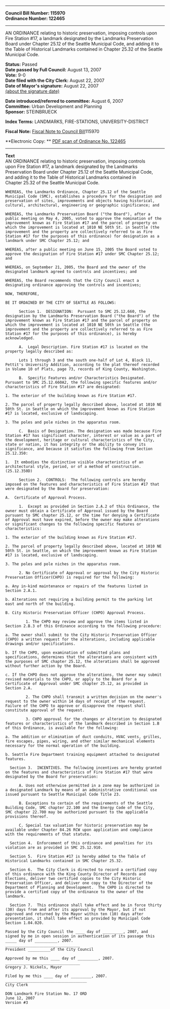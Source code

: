 * * * * *  
  
**Council Bill Number: [](#h0)[](#h2)115970**   
**Ordinance Number: 122465**  
  
* * * * *  
  
AN ORDINANCE relating to historic preservation, imposing controls upon Fire Station \#17, a landmark designated by the Landmarks Preservation Board under Chapter 25.12 of the Seattle Municipal Code, and adding it to the Table of Historical Landmarks contained in Chapter 25.32 of the Seattle Municipal Code.  
  
**Status:** Passed   
**Date passed by Full Council:** August 13, 2007   
**Vote:** 9-0   
**Date filed with the City Clerk:** August 22, 2007   
**Date of Mayor's signature:** August 22, 2007   
[(about the signature date)](/~public/approvaldate.htm)   
  
  
**Date introduced/referred to committee:** August 6, 2007   
**Committee:** Urban Development and Planning   
**Sponsor:** STEINBRUECK   
  
**Index Terms:** LANDMARKS, FIRE-STATIONS, UNIVERSITY-DISTRICT  
  
**Fiscal Note:** [Fiscal Note to Council Bill](http://clerk.seattle.gov/~public/fnote/115970.htm)[](#h1)[](#h3)115970  
  
**Electronic Copy: ** [PDF scan of Ordinance No. 122465](/~archives/Ordinances/Ord_122465.pdf)  
  
* * * * *  
  
**Text**  
    AN ORDINANCE relating to historic preservation, imposing controls  
    upon Fire Station #17, a landmark designated by the Landmarks  
    Preservation Board under Chapter 25.12 of the Seattle Municipal Code,  
    and adding it to the Table of Historical Landmarks contained in  
    Chapter 25.32 of the Seattle Municipal Code.  
  
    WHEREAS, the Landmarks Ordinance, Chapter 25.12 of the Seattle  
    Municipal Code (SMC), establishes a procedure for the designation and  
    preservation of sites, improvements and objects having historical,  
    cultural, architectural, engineering or geographic significance; and  
  
    WHEREAS, the Landmarks Preservation Board ("the Board"), after a  
    public meeting on May 4, 2005, voted to approve the nomination of the  
    improvement known as Fire Station #17 and the parcel of property on  
    which the improvement is located at 1010 NE 50th St. in Seattle (the  
    improvement and the property are collectively referred to as Fire  
    Station #17 for the purposes of this ordinance) for designation as a  
    landmark under SMC Chapter 25.12; and  
  
    WHEREAS, after a public meeting on June 15, 2005 the Board voted to  
    approve the designation of Fire Station #17 under SMC Chapter 25.12;  
    and  
  
    WHEREAS, on September 21, 2005, the Board and the owner of the  
    designated landmark agreed to controls and incentives; and  
  
    WHEREAS, the Board recommends that the City Council enact a  
    designating ordinance approving the controls and incentives;  
  
    NOW, THEREFORE,  
  
    BE IT ORDAINED BY THE CITY OF SEATTLE AS FOLLOWS:  
  
          Section 1.  DESIGNATION:  Pursuant to SMC 25.12.660, the  
    designation by the Landmarks Preservation Board ("the Board") of the  
    improvement known as Fire Station #17 and the parcel of property on  
    which the improvement is located at 1010 NE 50th in Seattle (the  
    improvement and the property are collectively referred to as Fire  
    Station #17 for the purposes of this ordinance), is hereby  
    acknowledged.  
  
          A.  Legal Description. Fire Station #17 is located on the  
    property legally described as:  
  
          Lots 1 through 3 and the south one-half of Lot 4, Block 11,  
    Pettit's University Addition, according to the plat thereof recorded  
    in Volume 10 of Plats, page 73, records of King County, Washington.  
  
          B.  Specific Features and/or Characteristics Designated.  
    Pursuant to SMC 25.12.660A2, the following specific features and/or  
    characteristics of Fire Station #17 are designated:  
  
    1. The exterior of the building known as Fire Station #17.  
  
    2. The parcel of property legally described above, located at 1010 NE  
    50th St. in Seattle on which the improvement known as Fire Station  
    #17 is located, exclusive of landscaping.  
  
    3. The poles and pole niches in the apparatus room.  
  
          C.  Basis of Designation. The designation was made because Fire  
    Station #17 has significant character, interest or value as a part of  
    the development, heritage or cultural characteristics of the City,  
    state or nation, it has integrity or the ability to convey its  
    significance, and because it satisfies the following from Section  
    25.12.350:  
  
    1.  It embodies the distinctive visible characteristics of an  
    architectural style, period, or of a method of construction.  
    (25.12.350D)  
  
          Section 2.  CONTROLS:  The following controls are hereby  
    imposed on the features and characteristics of Fire Station #17 that  
    were designated by the Board for preservation:  
  
    A.  Certificate of Approval Process.  
  
          1.  Except as provided in Section 2.A.2 of this Ordinance, the  
    owner must obtain a Certificate of Approval issued by the Board  
    pursuant to SMC chapter 25.12, or the time for denying a Certificate  
    of Approval must have expired, before the owner may make alterations  
    or significant changes to the following specific features or  
    characteristics:  
  
    1. The exterior of the building known as Fire Station #17.  
  
    2. The parcel of property legally described above, located at 1010 NE  
    50th St. in Seattle, on which the improvement known as Fire Station  
    #17 is located, exclusive of landscaping.  
  
    3. The poles and pole niches in the apparatus room.  
  
          2. No Certificate of Approval or approval by the City Historic  
    Preservation Officer(CHPO) is required for the following:  
  
    a. Any in-kind maintenance or repairs of the features listed in  
    Section 2.A.1.  
  
    b. Alterations not requiring a building permit to the parking lot  
    east and north of the building.  
  
    B. City Historic Preservation Officer (CHPO) Approval Process.  
  
             1. The CHPO may review and approve the items listed in  
    Section 2.B.3 of this Ordinance according to the following procedure:  
  
    a. The owner shall submit to the City Historic Preservation Officer  
    (CHPO) a written request for the alterations, including applicable  
    drawings and/or specifications.  
  
    b. If the CHPO, upon examination of submitted plans and  
    specifications, determines that the alterations are consistent with  
    the purposes of SMC chapter 25.12, the alterations shall be approved  
    without further action by the Board.  
  
    c. If the CHPO does not approve the alterations, the owner may submit  
    revised materials to the CHPO, or apply to the Board for a  
    Certificate of Approval under SMC chapter 25.12, as provided in  
    Section 2.A.  
  
             2. The CHPO shall transmit a written decision on the owner's  
    request to the owner within 14 days of receipt of the request.  
    Failure of the CHPO to approve or disapprove the request shall  
    constitute approval of the request.  
  
             3. CHPO approval for the changes or alteration to designated  
    features or characteristics of the landmark described in Section 1.B  
    of this Ordinance, is available for the following:  
  
    a. The addition or elimination of duct conduits, HVAC vents, grilles,  
    fire escapes, pipes, wiring, and other similar mechanical elements  
    necessary for the normal operation of the building.  
  
    b. Seattle Fire Department training equipment attached to designated  
    features.  
  
      Section 3.  INCENTIVES. The following incentives are hereby granted  
    on the features and characteristics of Fire Station #17 that were  
    designated by the Board for preservation:  
  
          A. Uses not otherwise permitted in a zone may be authorized in  
    a designated Landmark by means of an administrative conditional use  
    issued pursuant to Seattle Municipal Code Title 23.  
  
          B. Exceptions to certain of the requirements of the Seattle  
    Building Code, SMC chapter 22.100 and the Energy Code of the City,  
    SMC chapter 22.700 may be authorized pursuant to the applicable  
    provisions thereof.  
  
          C. Special tax valuation for historic preservation may be  
    available under Chapter 84.26 RCW upon application and compliance  
    with the requirements of that statute.  
  
      Section 4.  Enforcement of this ordinance and penalties for its  
    violation are as provided in SMC 25.12.910.  
  
      Section 5.  Fire Station #17 is hereby added to the Table of  
    Historical Landmarks contained in SMC Chapter 25.32.  
  
      Section 6.  The City Clerk is directed to record a certified copy  
    of this ordinance with the King County Director of Records and  
    Elections, deliver two certified copies to the City Historic  
    Preservation Officer, and deliver one copy to the Director of the  
    Department of Planning and Development.  The CHPO is directed to  
    provide a certified copy of the ordinance to the owner of the  
    landmark.  
  
      Section 7.  This ordinance shall take effect and be in force thirty  
    (30) days from and after its approval by the Mayor, but if not  
    approved and returned by the Mayor within ten (10) days after  
    presentation, it shall take effect as provided by Municipal Code  
    Section 1.04.020.  
  
    Passed by the City Council the ____ day of _________, 2007, and  
    signed by me in open session in authentication of its passage this  
    _____ day of __________, 2007.  
    _________________________________  
    President __________of the City Council  
  
    Approved by me this ____ day of _________, 2007.  
    _________________________________  
    Gregory J. Nickels, Mayor  
  
    Filed by me this ____ day of _________, 2007.  
    ____________________________________  
    City Clerk  
  
    DON Landmark Fire Station No. 17 ORD  
    June 12, 2007  
    Version #3  
